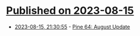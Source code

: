 # [Published on 2023-08-15](index.md)

* [2023-08-15, 21:30:55](https://lobste.rs/s/as1wez/pine_64_august_update) - [Pine 64: August Update](https://www.pine64.org/2023/08/15/august-update-kept-you-waiting-huh/)
